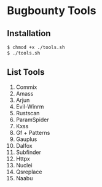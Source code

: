# Bugbounty Tools

## Installation
```bash
$ chmod +x ./tools.sh
$ ./tools.sh
```
## List Tools
1. Commix
2. Amass
3. Arjun
4. Evil-Winrm
5. Rustscan
6. ParamSpider
7. Kxss
8. Gf + Patterns
9. Gauplus
10. Dalfox
11. Subfinder
12. Httpx
13. Nuclei
14. Qsreplace
15. Naabu
